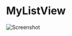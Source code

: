 # MyListView
![Screenshot](https://user-images.githubusercontent.com/55836689/95818722-b9c15f00-0d4e-11eb-9bfe-ef91743e9f02.jpg)
